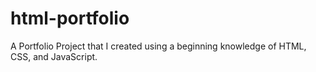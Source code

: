# html-portfolio
A Portfolio Project that I created using a beginning knowledge of HTML, CSS, and JavaScript.
